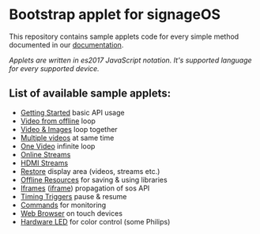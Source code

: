 # Bootstrap applet for signageOS

This repository contains sample applets code for every simple method documented in our [documentation](https://docs.signageos.io/api/sos-applet-api/).

*Applets are written in es2017 JavaScript notation. It's supported language for every supported device.*

## List of available sample applets:

- [Getting Started](https://github.com/signageos/applet-bootstrap/blob/master/index.html) basic API usage
- [Video from offline](https://github.com/signageos/applet-bootstrap/blob/master/examples/video-loop-offline/index.html) loop
- [Video & Images](https://github.com/signageos/applet-bootstrap/blob/master/examples/video-and-images/index.html) loop together
- [Multiple videos](https://github.com/signageos/applet-bootstrap/blob/master/examples/video-multiple/index.html) at same time
- [One Video](https://github.com/signageos/applet-bootstrap/blob/master/examples/video-loop-one/index.html) infinite loop
- [Online Streams](https://github.com/signageos/applet-bootstrap/blob/master/examples/stream/index.html)
- [HDMI Streams](https://github.com/signageos/applet-bootstrap/blob/master/examples/stream-hdmi-port/index.html)
- [Restore](https://github.com/signageos/applet-bootstrap/blob/master/examples/restore/index.html) display area (videos, streams etc.)
- [Offline Resources](https://github.com/signageos/applet-bootstrap/blob/master/examples/offline-resources/index.html) for saving & using libraries
- [Iframes](https://github.com/signageos/applet-bootstrap/blob/master/examples/iframes/index.html) ([iframe](https://github.com/signageos/applet-bootstrap/blob/master/examples/iframes/iframe.html)) propagation of sos API
- [Timing Triggers](https://github.com/signageos/applet-bootstrap/blob/master/examples/timing-triggers/index.html) pause & resume
- [Commands](https://github.com/signageos/applet-bootstrap/blob/master/examples/command/index.html) for monitoring
- [Web Browser](https://github.com/signageos/applet-bootstrap/blob/master/examples/browser/index.html) on touch devices
- [Hardware LED](https://github.com/signageos/applet-bootstrap/blob/master/examples/hardware-led/index.html) for color control (some Philips)
